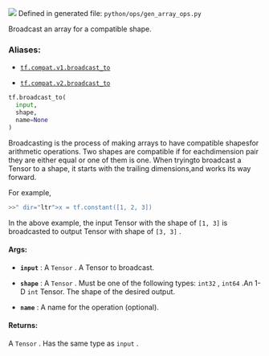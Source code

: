 ![](https://tensorflow.google.cn/images/tf_logo_32px.png)
Defined in generated file:  `python/ops/gen_array_ops.py` 

Broadcast an array for a compatible shape.

### Aliases:

- [ `tf.compat.v1.broadcast_to` ](/api_docs/python/tf/broadcast_to)

- [ `tf.compat.v2.broadcast_to` ](/api_docs/python/tf/broadcast_to)


```python
tf.broadcast_to(
  input,
  shape,
  name=None
)

```


Broadcasting is the process of making arrays to have compatible shapesfor arithmetic operations. Two shapes are compatible if for eachdimension pair they are either equal or one of them is one. When tryingto broadcast a Tensor to a shape, it starts with the trailing dimensions,and works its way forward.

For example,


```python
>>" dir="ltr">x = tf.constant([1, 2, 3])
```


In the above example, the input Tensor with the shape of  `[1, 3]` is broadcasted to output Tensor with shape of  `[3, 3]` .

#### Args:

- **`input`** : A  `Tensor` . A Tensor to broadcast.

- **`shape`** : A  `Tensor` . Must be one of the following types:  `int32` ,  `int64` .An 1-D  `int`  Tensor. The shape of the desired output.

- **`name`** : A name for the operation (optional).

#### Returns:

A  `Tensor` . Has the same type as  `input` .
